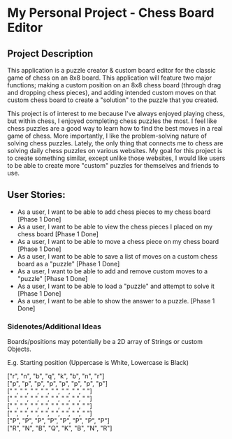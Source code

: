 # My Personal Project - Chess Board Editor

## Project Description

This application is a puzzle creator & custom board editor for the classic game of chess on an
8x8 board. This application will feature two major functions; making a custom position
on an 8x8 chess board (through drag and dropping chess pieces), and adding intended custom moves
on that custom chess board to create a "solution" to the puzzle that you created.

This project is of interest to me because I've always enjoyed playing chess, but within chess,
I enjoyed completing chess puzzles the most. I feel like chess puzzles are a good way to learn 
how to find the best moves in a real game of chess. More importantly, I like the problem-solving
nature of solving chess puzzles. Lately, the only thing that connects me to chess are
solving daily chess puzzles on various websites. My goal for this project is to create something similar,
except unlike those websites, I would like users to be able to create more "custom" puzzles for
themselves and friends to use.


## User Stories:
- As a user, I want to be able to add chess pieces to my chess board [Phase 1 Done]
- As a user, I want to be able to view the chess pieces I placed on my chess board [Phase 1 Done]
- As a user, I want to be able to move a chess piece on my chess board [Phase 1 Done]
- As a user, I want to be able to save a list of moves on a custom chess board as a "puzzle" [Phase 1 Done]
- As a user, I want to be able to add and remove custom moves to a "puzzle" [Phase 1 Done]
- As a user, I want to be able to load a "puzzle" and attempt to solve it [Phase 1 Done]
- As a user, I want to be able to show the answer to a puzzle. [Phase 1 Done]



  
### Sidenotes/Additional Ideas
Boards/positions may potentially be a 2D array of Strings or custom Objects.

E.g. Starting position (Uppercase is White, Lowercase is Black)

["r", "n", "b", "q", "k", "b", "n", "r"]</br>
["p", "p", "p", "p", "p", "p", "p", "p"]</br>
[" ", " ", " ", " ", " ", " ", " ", " "]</br>
[" ", " ", " ", " ", " ", " ", " ", " "]</br>
[" ", " ", " ", " ", " ", " ", " ", " "]</br>
[" ", " ", " ", " ", " ", " ", " ", " "]</br>
["P", "P", "P", "P", "P", "P", "P", "P"]</br>
["R", "N", "B", "Q", "K", "B", "N", "R"]